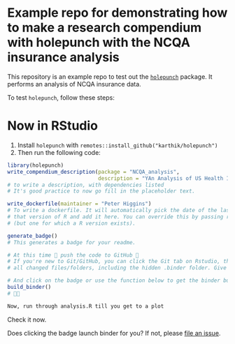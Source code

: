 # Example repo for demonstrating how to make a research compendium with holepunch with the NCQA insurance analysis

This repository is an example repo to test out the [`holepunch`](https://github.com/karthik/holepunch) package. It performs an analysis of NCQA insurance data.

To test `holepunch`, follow these steps:





# Now in RStudio

1. Install `holepunch` with `remotes::install_github("karthik/holepunch")`
2. Then run the following code:

```r
library(holepunch)
write_compendium_description(package = "NCQA_analysis", 
                             description = "YAn Analysis of US Health Insurance Satisfaction")
# to write a description, with dependencies listed 
# It's good practice to now go fill in the placeholder text.

write_dockerfile(maintainer = "Peter Higgins") 
# To write a dockerfile. It will automatically pick the date of the last modified file, match it to 
# that version of R and add it here. You can override this by passing r_date to some arbitrary date
# (but one for which a R version exists).

generate_badge()
# This generates a badge for your readme.

# At this time 🙌 push the code to GitHub 🙌
# If you're new to Git/GitHub, you can click the Git tab on Rstudio, then click commit to see
# all changed files/folders, including the hidden .binder folder. Give this a commmit message and push

# And click on the badge or use the function below to get the binder built ahead of time.
build_binder()
# 🤞🚀

Now, run through analysis.R till you get to a plot
```

Check it now.

Does clicking the badge launch binder for you? If not, please [file an issue](https://github.com/karthik/binder-test/issues/new).
